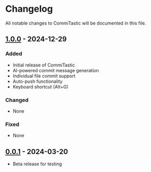 # Changelog

All notable changes to CommiTastic will be documented in this file.

## [1.0.0] - 2024-12-29

### Added
- Initial release of CommiTastic
- AI-powered commit message generation
- Individual file commit support
- Auto-push functionality
- Keyboard shortcut (Alt+G)

### Changed
- None

### Fixed
- None

## [0.0.1] - 2024-03-20
- Beta release for testing

[1.0.0]: https://github.com/bekione/commit-tastic/compare/v0.0.1...v1.0.0
[0.0.1]: https://github.com/bekione/commit-tastic/releases/tag/v0.0.1 